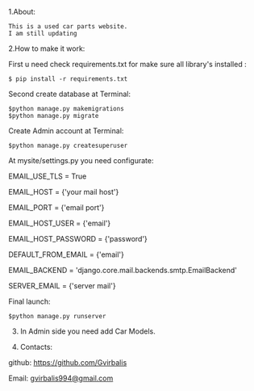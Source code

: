 1.About:
    
    This is a used car parts website.
    I am still updating

2.How to make it work:

First u need check requirements.txt for make sure all library's installed :
    
    $ pip install -r requirements.txt

Second create database at Terminal:
    
    $python manage.py makemigrations
    $python manage.py migrate

Create Admin account at Terminal:
    
    $python manage.py createsuperuser

At mysite/settings.py you need configurate:

EMAIL_USE_TLS = True

EMAIL_HOST = {'your mail host'}

EMAIL_PORT = {'email port'}

EMAIL_HOST_USER = {'email'}

EMAIL_HOST_PASSWORD = {'password'}

DEFAULT_FROM_EMAIL = {'email'}

EMAIL_BACKEND = 'django.core.mail.backends.smtp.EmailBackend'

SERVER_EMAIL = {'server mail'}


Final launch:

    $python manage.py runserver

3. In Admin side you need add Car Models.

4. Contacts:


github: https://github.com/Gvirbalis

Email: gvirbalis994@gmail.com

